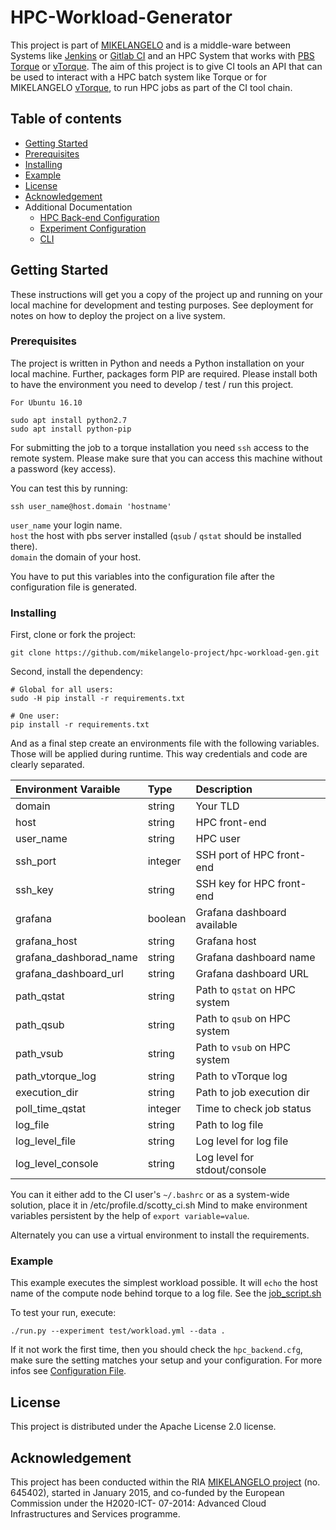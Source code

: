 # HPC-Workload-Generator

This project is part of [MIKELANGELO](http://mikelangelo-project.eu) and is a middle-ware between Systems like [Jenkins](https://jenkins.io/) or [Gitlab CI](https://about.gitlab.com/gitlab-ci/) and an HPC System that works with [PBS Torque](http://www.adaptivecomputing.com/products/open-source/torque/) or [vTorque](https://github.com/mikelangelo-project/vTorque).
The aim of this project is to give CI tools an API that can be used to interact with a HPC batch system like Torque or for MIKELANGELO [vTorque](https://github.com/mikelangelo-project/), to run HPC jobs as part of the CI tool chain.

## Table of contents

* [Getting Started](#getting-started)
* [Prerequisites](#prerequisites)
* [Installing](#installing)
* [Example](#example)
* [License](#license)
* [Acknowledgement](#acknowledgement)
* Additional Documentation
    * [HPC Back-end Configuration](doc/config-file.md)
    * [Experiment Configuration](doc/experiment.yaml.md)
    * [CLI](doc/cli.md)


## Getting Started

These instructions will get you a copy of the project up and running on your local machine for development and testing purposes. See deployment for notes on how to deploy the project on a live system.

### Prerequisites

The project is written in Python and needs a Python installation on your local machine. Further, packages form PIP are required. Please install both to have the environment you need to develop / test / run this project.

```
For Ubuntu 16.10

sudo apt install python2.7
sudo apt install python-pip
```

For submitting the job to a torque installation you need `ssh` access to the remote system. Please make sure that you can access this machine without a password (key access).

You can test this by running:
```
ssh user_name@host.domain 'hostname'
```
`user_name` your login name.  
`host` the host with pbs server installed (`qsub` / `qstat` should be installed there).  
`domain` the domain of your host.  

You have to put this variables into the configuration file after the configuration file is generated.

### Installing

First, clone or fork the project:

```
git clone https://github.com/mikelangelo-project/hpc-workload-gen.git
```

Second, install the dependency:


```
# Global for all users:
sudo -H pip install -r requirements.txt
```

```
# One user:
pip install -r requirements.txt
```

And as a final step create an environments file with the following variables. Those will be applied during runtime. This way credentials and code are clearly separated.

| Environment Varaible       | Type               | Description                    |
| :---                       | :---               | :---                           |
| domain                     | string             | Your TLD                       |
| host                       | string             | HPC front-end                  |
| user_name                  | string             | HPC user                       |
| ssh_port                   | integer            | SSH port of HPC front-end      |
| ssh_key                    | string             | SSH key for HPC front-end      |
| grafana                    | boolean            | Grafana dashboard available    |
| grafana_host               | string             | Grafana host                   |
| grafana_dashborad_name     | string             | Grafana dashboard name         |
| grafana_dashboard_url      | string             | Grafana dashboard URL          |
| path_qstat                 | string             | Path to `qstat` on HPC system  |
| path_qsub                  | string             | Path to `qsub` on HPC system   |
| path_vsub                  | string             | Path to `vsub` on HPC system   |
| path_vtorque_log           | string             | Path to vTorque log            |
| execution_dir              | string             | Path to job execution dir      |
| poll_time_qstat            | integer            | Time to check job status       |
| log_file                   | string             | Path to log file               |
| log_level_file             | string             | Log level for log file         |
| log_level_console          | string             | Log level for stdout/console   |

You can it either add to the CI user's `~/.bashrc` or as a system-wide solution, place it in /etc/profile.d/scotty_ci.sh
Mind to make environment variables persistent by the help of `export variable=value`.

Alternately you can use a virtual environment to install the requirements.

### Example

This example executes the simplest workload possible. It will `echo` the host name of the compute node behind torque to a log file. See the [job_script.sh](test/experiment01/job_script.sh)

To test your run, execute:

```
./run.py --experiment test/workload.yml --data .
```

If it not work the first time, then you should check the `hpc_backend.cfg`, make sure the setting matches your setup and your configuration. For more infos see [Configuration File](doc/config-file.md).

## License

This project is distributed under the Apache License 2.0 license.

## Acknowledgement

This project  has been conducted within the RIA [MIKELANGELO project](https://www.mikelangelo-project.eu) (no.  645402), started in January 2015, and co-funded by the European Commission under the H2020-ICT- 07-2014: Advanced Cloud Infrastructures and Services programme.
